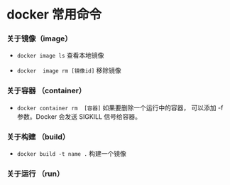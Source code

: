 # docker 常用命令

### 关于镜像（image）

 * `docker image ls` 查看本地镜像

 * `docker  image rm [镜像id]` 移除镜像

### 关于容器 （container）

* `docker container rm  [容器]` 如果要删除一个运行中的容器， 可以添加 -f 参数。Docker 会发送 SIGKILL 信号给容器。


### 关于构建 （build）

* `docker build -t name .` 构建一个镜像

### 关于运行 （run）


